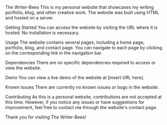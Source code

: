 The Writer-Bees
This is my personal website that showcases my writing portfolio, blog, and other creative work. The website was built using HTML and hosted on a server.

Getting Started
You can access the website by visiting the URL where it is hosted. No installation is necessary.

Usage
The website contains several pages, including a home page, portfolio, blog, and contact page. You can navigate to each page by clicking on the corresponding link in the navigation bar.

Dependencies
There are no specific dependencies required to access or view the website.

Demo
You can view a live demo of the website at [insert URL here].

Known Issues
There are currently no known issues or bugs in the website.

Contributing
As this is a personal website, contributions are not accepted at this time. However, if you notice any issues or have suggestions for improvement, feel free to contact me through the website's contact page.

Thank you for visiting The Writer-Bees!